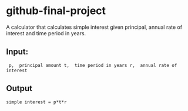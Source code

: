 # github-final-project
A calculator that calculates simple interest given principal, annual rate of interest and time period in years.

## Input:
   `` p,  principal amount
    t,  time period in years
    r,  annual rate of interest``
   
## Output
   `simple interest = p*t*r`
